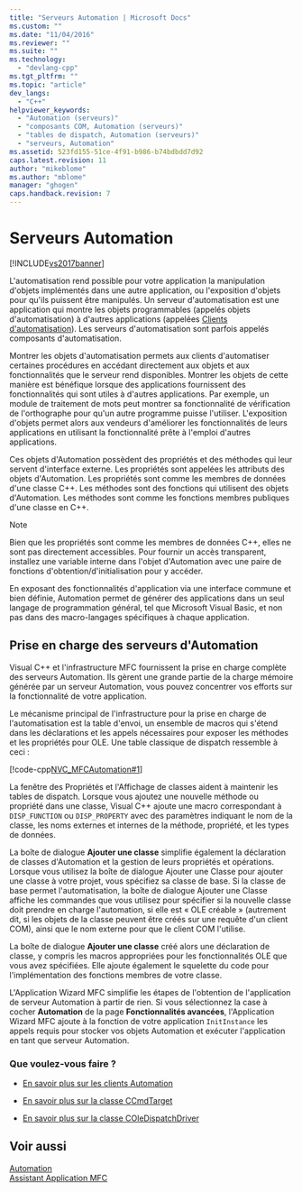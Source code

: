 ```yaml
---
title: "Serveurs Automation | Microsoft Docs"
ms.custom: ""
ms.date: "11/04/2016"
ms.reviewer: ""
ms.suite: ""
ms.technology: 
  - "devlang-cpp"
ms.tgt_pltfrm: ""
ms.topic: "article"
dev_langs: 
  - "C++"
helpviewer_keywords: 
  - "Automation (serveurs)"
  - "composants COM, Automation (serveurs)"
  - "tables de dispatch, Automation (serveurs)"
  - "serveurs, Automation"
ms.assetid: 523fd155-51ce-4f91-b986-b74bdbdd7d92
caps.latest.revision: 11
author: "mikeblome"
ms.author: "mblome"
manager: "ghogen"
caps.handback.revision: 7
---
```

# Serveurs Automation
[!INCLUDE[vs2017banner](../assembler/inline/includes/vs2017banner.md)]

L'automatisation rend possible pour votre application la manipulation d'objets implémentés dans une autre application, ou l'exposition d'objets pour qu'ils puissent être manipulés.  Un serveur d'automatisation est une application qui montre les objets programmables \(appelés objets d'automatisation\) à d'autres applications \(appelées [Clients d'automatisation](../mfc/automation-clients.md)\).  Les serveurs d'automatisation sont parfois appelés composants d'automatisation.  
  
 Montrer les objets d'automatisation permets aux clients d'automatiser certaines procédures en accédant directement aux objets et aux fonctionnalités que le serveur rend disponibles.  Montrer les objets de cette manière est bénéfique lorsque des applications fournissent des fonctionnalités qui sont utiles à d'autres applications.  Par exemple, un module de traitement de mots peut montrer sa fonctionnalité de vérification de l'orthographe pour qu'un autre programme puisse l'utiliser.  L'exposition d'objets permet alors aux vendeurs d'améliorer les fonctionnalités de leurs applications en utilisant la fonctionnalité prête à l'emploi d'autres applications.  
  
 Ces objets d'Automation possèdent des propriétés et des méthodes qui leur servent d'interface externe.  Les propriétés sont appelées les attributs des objets d'Automation.  Les propriétés sont comme les membres de données d'une classe C\+\+.  Les méthodes sont des fonctions qui utilisent des objets d'Automation.  Les méthodes sont comme les fonctions membres publiques d'une classe en C\+\+.  
  
> [!NOTE]
>  Bien que les propriétés sont comme les membres de données C\+\+, elles ne sont pas directement accessibles.  Pour fournir un accès transparent, installez une variable interne dans l'objet d'Automation avec une paire de fonctions d'obtention\/d'initialisation pour y accéder.  
  
 En exposant des fonctionnalités d'application via une interface commune et bien définie, Automation permet de générer des applications dans un seul langage de programmation général, tel que Microsoft Visual Basic, et non pas dans des macro\-langages spécifiques à chaque application.  
  
##  <a name="_core_support_for_automation_servers"></a> Prise en charge des serveurs d'Automation  
 Visual C\+\+ et l'infrastructure MFC fournissent la prise en charge complète des serveurs Automation.  Ils gèrent une grande partie de la charge mémoire générée par un serveur Automation, vous pouvez concentrer vos efforts sur la fonctionnalité de votre application.  
  
 Le mécanisme principal de l'infrastructure pour la prise en charge de l'automatisation est la table d'envoi, un ensemble de macros qui s'étend dans les déclarations et les appels nécessaires pour exposer les méthodes et les propriétés pour OLE.  Une table classique de dispatch ressemble à ceci :  
  
 [!code-cpp[NVC_MFCAutomation#1](../mfc/codesnippet/CPP/automation-servers_1.cpp)]  
  
 La fenêtre des Propriétés et l'Affichage de classes aident à maintenir les tables de dispatch.  Lorsque vous ajoutez une nouvelle méthode ou propriété dans une classe, Visual C\+\+ ajoute une macro correspondant à `DISP_FUNCTION` ou `DISP_PROPERTY` avec des paramètres indiquant le nom de la classe, les noms externes et internes de la méthode, propriété, et les types de données.  
  
 La boîte de dialogue **Ajouter une classe** simplifie également la déclaration de classes d'Automation et la gestion de leurs propriétés et opérations.  Lorsque vous utilisez la boîte de dialogue Ajouter une Classe pour ajouter une classe à votre projet, vous spécifiez sa classe de base.  Si la classe de base permet l'automatisation, la boîte de dialogue Ajouter une Classe affiche les commandes que vous utilisez pour spécifier si la nouvelle classe doit prendre en charge l'automation, si elle est « OLE créable » \(autrement dit, si les objets de la classe peuvent être créés sur une requête d'un client COM\), ainsi que le nom externe pour que le client COM l'utilise.  
  
 La boîte de dialogue **Ajouter une classe** créé alors une déclaration de classe, y compris les macros appropriées pour les fonctionnalités OLE que vous avez spécifiées.  Elle ajoute également le squelette du code pour l'implémentation des fonctions membres de votre classe.  
  
 L'Application Wizard MFC simplifie les étapes de l'obtention de l'application de serveur Automation à partir de rien.  Si vous sélectionnez la case à cocher **Automation** de la page **Fonctionnalités avancées**, l'Application Wizard MFC ajoute à la fonction de votre application `InitInstance` les appels requis pour stocker vos objets Automation et exécuter l'application en tant que serveur Automation.  
  
### Que voulez\-vous faire ?  
  
-   [En savoir plus sur les clients Automation](../mfc/automation-clients.md)  
  
-   [En savoir plus sur la classe CCmdTarget](../mfc/reference/ccmdtarget-class.md)  
  
-   [En savoir plus sur la classe COleDispatchDriver](../mfc/reference/coledispatchdriver-class.md)  
  
## Voir aussi  
 [Automation](../mfc/automation.md)   
 [Assistant Application MFC](../mfc/reference/mfc-application-wizard.md)